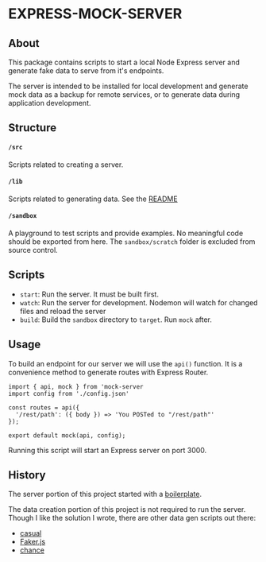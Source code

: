 # EXPRESS-MOCK-SERVER

## About

This package contains scripts to start a local Node Express server and generate
fake data to serve from it's endpoints.

The server is intended to be installed for local development
and generate mock data as a backup for remote services, or to generate data
during application development.

## Structure

#### `/src`

Scripts related to creating a server.

#### `/lib`

Scripts related to generating data. See the [README](./lib/README.md)

#### `/sandbox`

A playground to test scripts and provide examples. No meaningful code should be
exported from here. The `sandbox/scratch` folder is excluded from source control.

## Scripts

* `start`: Run the server. It must be built first.
* `watch`: Run the server for development. Nodemon will watch for changed files and reload
  the server
* `build`: Build the `sandbox` directory to `target`. Run `mock` after.

## Usage

To build an endpoint for our server we will use the `api()` function. It is a
convenience method to generate routes with Express Router.

```
import { api, mock } from 'mock-server
import config from './config.json'

const routes = api({
  '/rest/path': ({ body }) => 'You POSTed to "/rest/path"'
});

export default mock(api, config);
```

Running this script will start an Express server on port 3000.

## History

The server portion of this project started with a [boilerplate](https://github.com/developit/express-es6-rest-api).

The data creation portion of this project is not required to run the server. Though I like the solution I wrote, there are other data gen scripts out there:

* [casual](https://github.com/boo1ean/casual)
* [Faker.js](https://github.com/marak/Faker.js/)
* [chance](http://chancejs.com/)
